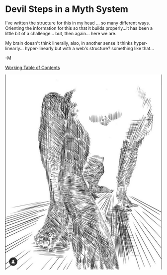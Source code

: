 # Devil Steps in a Myth System

I've written the structure for this in my head ... so many different ways. Orienting the information for this so that it builds properly...it has been a little bit of a challenge... but, then again... here we are.

My brain doesn't think linerally, also, in another sense it thinks hyper-linearly... hyper-linearly but with a web's structure? something like that... 

-M

[Working Table of Contents](https://github.com/mycroftwilde/devil-steps-in-a-myth-system/tree/main/ref_guide)

![BannerLogoMid](/art/MW.png?raw=true "BannerMid")
